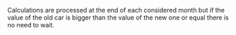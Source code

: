 Calculations are processed at the end of each considered month but 
if the value of the old car is bigger than the value of the new one or equal there is no need to wait.
